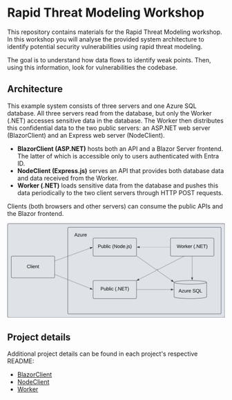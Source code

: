 # Rapid Threat Modeling Workshop

This repository contains materials for the Rapid Threat Modeling workshop.
In this workshop you will analyse the provided system architecture to identify
potential security vulnerabilities using rapid threat modeling.

The goal is to understand how data flows to identify weak points. Then, using
this information, look for vulnerabilities the codebase.

## Architecture

This example system consists of three servers and one Azure SQL database.
All three servers read from the database, but only the Worker (.NET)
accesses sensitive data in the database. The Worker then distributes this
confidential data to the two public servers: an ASP.NET web server
(BlazorClient) and an Express web server (NodeClient).

- **BlazorClient (ASP.NET)** hosts both an API and a Blazor
  Server frontend. The latter of which is accessible only to users
  authenticated with Entra ID.
- **NodeClient (Express.js)** serves an API that provides both
  database data and data received from the Worker.
- **Worker (.NET)** loads sensitive data from the database and pushes
  this data periodically to the two client servers through HTTP POST requests.

Clients (both browsers and other servers) can consume the public APIs and the
Blazor frontend.

<img src="architecture.png" width=800 />

## Project details

Additional project details can be found in each project's respective README:

- [BlazorClient](/BlazorClient/README.md)
- [NodeClient](/NodeClient/README.md)
- [Worker](/Worker/README.md)

